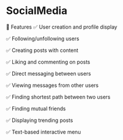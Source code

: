 # SocialMedia

🧠 Features
✅ User creation and profile display

✅ Following/unfollowing users

✅ Creating posts with content

✅ Liking and commenting on posts

✅ Direct messaging between users

✅ Viewing messages from other users

✅ Finding shortest path between two users

✅ Finding mutual friends

✅ Displaying trending posts

✅ Text-based interactive menu
